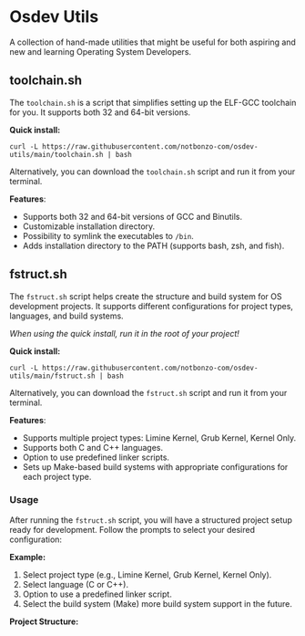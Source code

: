 # Osdev Utils
A collection of hand-made utilities that might be useful for both aspiring and new and learning Operating System Developers.

## toolchain.sh

The `toolchain.sh` is a script that simplifies setting up the ELF-GCC toolchain for you. It supports both 32 and 64-bit versions.

**Quick install:**

    curl -L https://raw.githubusercontent.com/notbonzo-com/osdev-utils/main/toolchain.sh | bash

Alternatively, you can download the `toolchain.sh` script and run it from your terminal.

**Features**:
- Supports both 32 and 64-bit versions of GCC and Binutils.
- Customizable installation directory.
- Possibility to symlink the executables to `/bin`.
- Adds installation directory to the PATH (supports bash, zsh, and fish).

## fstruct.sh

The `fstruct.sh` script helps create the structure and build system for OS development projects. It supports different configurations for project types, languages, and build systems.

*When using the quick install, run it in the root of your project!*

**Quick install:**

    curl -L https://raw.githubusercontent.com/notbonzo-com/osdev-utils/main/fstruct.sh | bash

Alternatively, you can download the `fstruct.sh` script and run it from your terminal.

**Features**:
- Supports multiple project types: Limine Kernel, Grub Kernel, Kernel Only.
- Supports both C and C++ languages.
- Option to use predefined linker scripts.
- Sets up Make-based build systems with appropriate configurations for each project type.

### Usage

After running the `fstruct.sh` script, you will have a structured project setup ready for development. Follow the prompts to select your desired configuration:

**Example:**
1. Select project type (e.g., Limine Kernel, Grub Kernel, Kernel Only).
2. Select language (C or C++).
3. Option to use a predefined linker script.
4. Select the build system (Make) more build system support in the future.

**Project Structure:**
